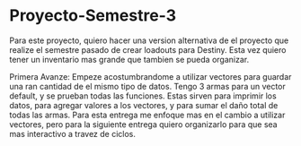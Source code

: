# Proyecto-Semestre-3

Para este proyecto, quiero hacer una version alternativa de el proyecto que realize el semestre pasado de crear loadouts para Destiny. Esta vez quiero tener un inventario mas grande que tambien se pueda organizar.

Primera Avanze:
Empeze acostumbrandome a utilizar vectores para guardar una ran cantidad de el mismo tipo de datos. Tengo 3 armas para un vector default, y se prueban todas las funciones. Estas sirven para imprimir los datos, para agregar valores a los vectores, y para sumar el daño total de todas las armas. Para esta entrega me enfoque mas en el cambio a utilizar vectores, pero para la siguiente entrega quiero organizarlo para que sea mas interactivo a travez de ciclos.
